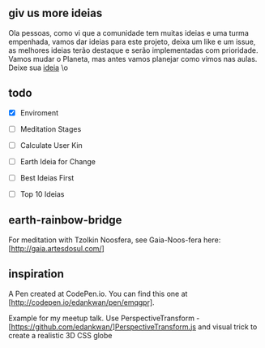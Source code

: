 ## giv us more ideias
Ola pessoas, como vi que a comunidade tem muitas ideias e uma turma empenhada, vamos dar ideias para este projeto, deixa um like e um issue, as melhores ideias terão destaque e serão implementadas com prioridade. Vamos mudar o Planeta, mas antes vamos planejar como vimos nas aulas.
Deixe sua [ideia](https://github.com/araguaci/earth-rainbow-bridge/issues) \o

## todo
- [x] Enviroment
- [ ] Meditation Stages

- [ ] Calculate User Kin

- [ ] Earth Ideia for Change

- [ ] Best Ideias First

- [ ] Top 10 Ideias

## earth-rainbow-bridge
For meditation with Tzolkin Noosfera, see Gaia-Noos-fera here: [http://gaia.artesdosul.com/]

## inspiration 
A Pen created at CodePen.io. You can find this one at [http://codepen.io/edankwan/pen/emqgpr].

Example for my meetup talk. Use PerspectiveTransform - [https://github.com/edankwan/]PerspectiveTransform.js and visual trick to create a realistic 3D CSS globe
